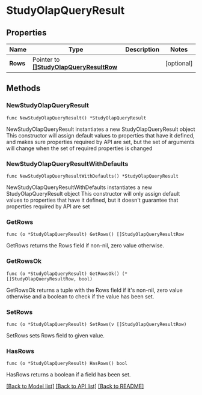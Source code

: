 # StudyOlapQueryResult

## Properties

Name | Type | Description | Notes
------------ | ------------- | ------------- | -------------
**Rows** | Pointer to [**[]StudyOlapQueryResultRow**](StudyOlapQueryResultRow.md) |  | [optional] 

## Methods

### NewStudyOlapQueryResult

`func NewStudyOlapQueryResult() *StudyOlapQueryResult`

NewStudyOlapQueryResult instantiates a new StudyOlapQueryResult object
This constructor will assign default values to properties that have it defined,
and makes sure properties required by API are set, but the set of arguments
will change when the set of required properties is changed

### NewStudyOlapQueryResultWithDefaults

`func NewStudyOlapQueryResultWithDefaults() *StudyOlapQueryResult`

NewStudyOlapQueryResultWithDefaults instantiates a new StudyOlapQueryResult object
This constructor will only assign default values to properties that have it defined,
but it doesn't guarantee that properties required by API are set

### GetRows

`func (o *StudyOlapQueryResult) GetRows() []StudyOlapQueryResultRow`

GetRows returns the Rows field if non-nil, zero value otherwise.

### GetRowsOk

`func (o *StudyOlapQueryResult) GetRowsOk() (*[]StudyOlapQueryResultRow, bool)`

GetRowsOk returns a tuple with the Rows field if it's non-nil, zero value otherwise
and a boolean to check if the value has been set.

### SetRows

`func (o *StudyOlapQueryResult) SetRows(v []StudyOlapQueryResultRow)`

SetRows sets Rows field to given value.

### HasRows

`func (o *StudyOlapQueryResult) HasRows() bool`

HasRows returns a boolean if a field has been set.


[[Back to Model list]](../README.md#documentation-for-models) [[Back to API list]](../README.md#documentation-for-api-endpoints) [[Back to README]](../README.md)



